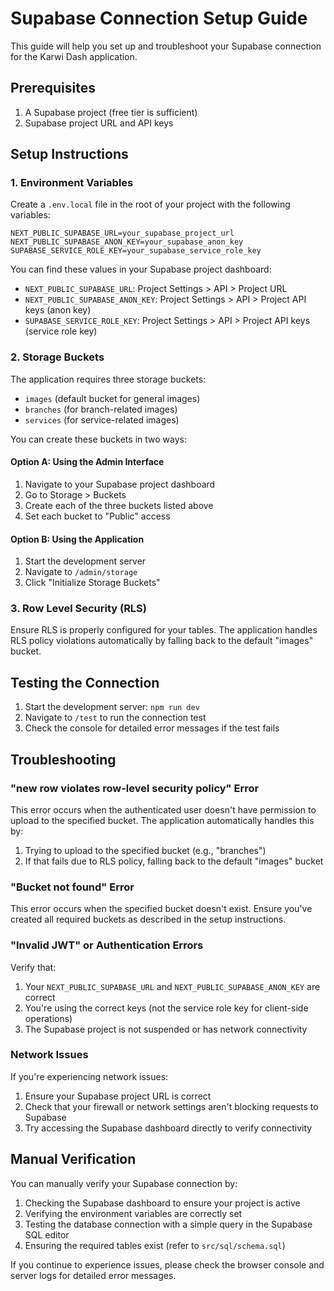 # Supabase Connection Setup Guide

This guide will help you set up and troubleshoot your Supabase connection for the Karwi Dash application.

## Prerequisites

1. A Supabase project (free tier is sufficient)
2. Supabase project URL and API keys

## Setup Instructions

### 1. Environment Variables

Create a `.env.local` file in the root of your project with the following variables:

```env
NEXT_PUBLIC_SUPABASE_URL=your_supabase_project_url
NEXT_PUBLIC_SUPABASE_ANON_KEY=your_supabase_anon_key
SUPABASE_SERVICE_ROLE_KEY=your_supabase_service_role_key
```

You can find these values in your Supabase project dashboard:
- `NEXT_PUBLIC_SUPABASE_URL`: Project Settings > API > Project URL
- `NEXT_PUBLIC_SUPABASE_ANON_KEY`: Project Settings > API > Project API keys (anon key)
- `SUPABASE_SERVICE_ROLE_KEY`: Project Settings > API > Project API keys (service role key)

### 2. Storage Buckets

The application requires three storage buckets:
- `images` (default bucket for general images)
- `branches` (for branch-related images)
- `services` (for service-related images)

You can create these buckets in two ways:

#### Option A: Using the Admin Interface
1. Navigate to your Supabase project dashboard
2. Go to Storage > Buckets
3. Create each of the three buckets listed above
4. Set each bucket to "Public" access

#### Option B: Using the Application
1. Start the development server
2. Navigate to `/admin/storage`
3. Click "Initialize Storage Buckets"

### 3. Row Level Security (RLS)

Ensure RLS is properly configured for your tables. The application handles RLS policy violations automatically by falling back to the default "images" bucket.

## Testing the Connection

1. Start the development server: `npm run dev`
2. Navigate to `/test` to run the connection test
3. Check the console for detailed error messages if the test fails

## Troubleshooting

### "new row violates row-level security policy" Error

This error occurs when the authenticated user doesn't have permission to upload to the specified bucket. The application automatically handles this by:
1. Trying to upload to the specified bucket (e.g., "branches")
2. If that fails due to RLS policy, falling back to the default "images" bucket

### "Bucket not found" Error

This error occurs when the specified bucket doesn't exist. Ensure you've created all required buckets as described in the setup instructions.

### "Invalid JWT" or Authentication Errors

Verify that:
1. Your `NEXT_PUBLIC_SUPABASE_URL` and `NEXT_PUBLIC_SUPABASE_ANON_KEY` are correct
2. You're using the correct keys (not the service role key for client-side operations)
3. The Supabase project is not suspended or has network connectivity

### Network Issues

If you're experiencing network issues:
1. Ensure your Supabase project URL is correct
2. Check that your firewall or network settings aren't blocking requests to Supabase
3. Try accessing the Supabase dashboard directly to verify connectivity

## Manual Verification

You can manually verify your Supabase connection by:

1. Checking the Supabase dashboard to ensure your project is active
2. Verifying the environment variables are correctly set
3. Testing the database connection with a simple query in the Supabase SQL editor
4. Ensuring the required tables exist (refer to `src/sql/schema.sql`)

If you continue to experience issues, please check the browser console and server logs for detailed error messages.